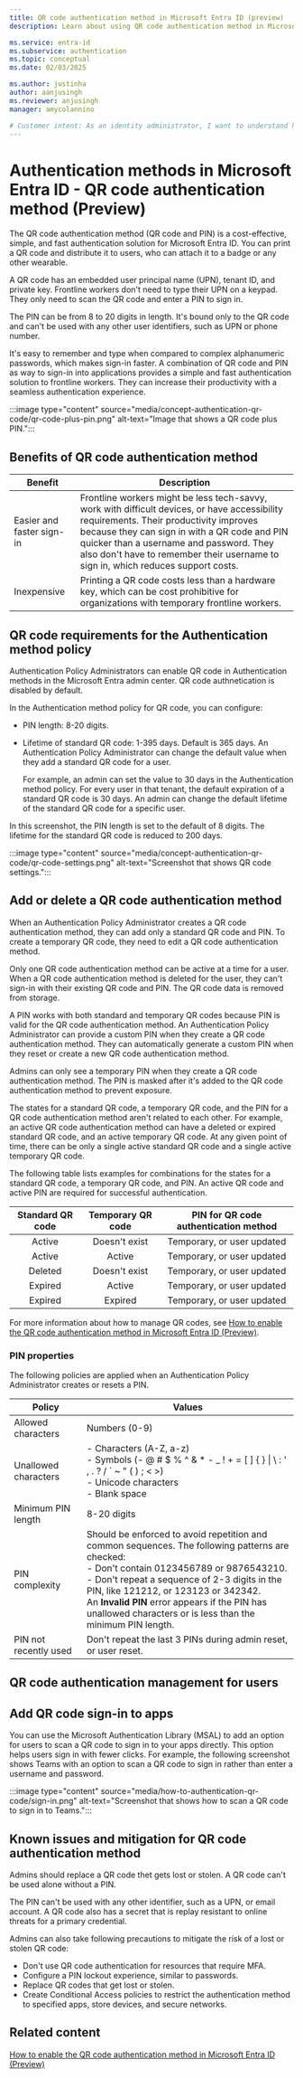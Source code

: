 ```yaml
---
title: QR code authentication method in Microsoft Entra ID (preview)
description: Learn about using QR code authentication method in Microsoft Entra ID to help improve and secure sign-in events for frontline workers.

ms.service: entra-id
ms.subservice: authentication
ms.topic: conceptual
ms.date: 02/03/2025

ms.author: justinha
author: aanjusingh
ms.reviewer: anjusingh
manager: amycolannino

# Customer intent: As an identity administrator, I want to understand how to use QR code authentication in Microsoft Entra ID to improve and secure user sign-in events for frontline workers
---
```


# Authentication methods in Microsoft Entra ID - QR code authentication method (Preview)

The QR code authentication method (QR code and PIN) is a cost-effective, simple, and fast authentication solution for Microsoft Entra ID. 
You can print a QR code and distribute it to users, who can attach it to a badge or any other wearable. 

A QR code has an embedded user principal name (UPN), tenant ID, and private key. 
Frontline workers don't need to type their UPN on a keypad. They only need to scan the QR code and enter a PIN to sign in. 

The PIN can be from 8 to 20 digits in length. 
It's bound only to the QR code and can't be used with any other user identifiers, such as UPN or phone number.

It's easy to remember and type when compared to complex alphanumeric passwords, which makes sign-in faster. 
A combination of QR code and PIN as way to sign-in into applications provides a simple and fast authentication solution to frontline workers. 
They can increase their productivity with a seamless authentication experience. 

:::image type="content" source="media/concept-authentication-qr-code/qr-code-plus-pin.png" alt-text="Image that shows a QR code plus PIN.":::

## Benefits of QR code authentication method

Benefit | Description
--------|------------
Easier and faster sign-in | Frontline workers might be less tech-savvy, work with difficult devices, or have accessibility requirements. Their productivity improves because they can sign in with a QR code and PIN quicker than a username and password. They also don't have to remember their username to sign in, which reduces support costs. 
Inexpensive | Printing a QR code costs less than a hardware key, which can be cost prohibitive for organizations with temporary frontline workers.

## QR code requirements for the Authentication method policy

Authentication Policy Administrators can enable QR code in Authentication methods in the Microsoft Entra admin center. QR code authnetication is disabled by default.

In the Authentication method policy for QR code, you can configure:

- PIN length: 8-20 digits.
- Lifetime of standard QR code: 1-395 days. Default is 365 days. An Authentication Policy Administrator can change the default value when they add a standard QR code for a user. 

  For example, an admin can set the value to 30 days in the Authentication method policy. 
  For every user in that tenant, the default expiration of a standard QR code is 30 days. 
  An admin can change the default lifetime of the standard QR code for a specific user.

In this screenshot, the PIN length is set to the default of 8 digits. The lifetime for the standard QR code is reduced to 200 days.

:::image type="content" source="media/concept-authentication-qr-code/qr-code-settings.png" alt-text="Screenshot that shows QR code settings.":::

## Add or delete a QR code authentication method

When an Authentication Policy Administrator creates a QR code authentication method, they can add only a standard QR code and PIN.
To create a temporary QR code, they need to edit a QR code authentication method. 

Only one QR code authentication method can be active at a time for a user.
When a QR code authentication method is deleted for the user, they can't sign-in with their existing QR code and PIN. The QR code data is removed from storage.

A PIN works with both standard and temporary QR codes because PIN is valid for the QR code authentication method.
An Authentication Policy Administrator can provide a custom PIN when they create a QR code authentication method. 
They can automatically generate a custom PIN when they reset or create a new QR code authentication method.

Admins can only see a temporary PIN when they create a QR code authentication method. 
The PIN is masked after it's added to the QR code authentication method to prevent exposure.

The states for a standard QR code, a temporary QR code, and the PIN for a QR code authentication method aren't related to each other. 
For example, an active QR code authentication method can have a deleted or expired standard QR code, and an active temporary QR code. 
At any given point of time, there can be only a single active standard QR code and a single active temporary QR code.

The following table lists examples for combinations for the states for a standard QR code, a temporary QR code, and PIN. 
An active QR code and active PIN are required for successful authentication. 

Standard QR code | Temporary QR code | PIN for QR code authentication method
:---------------:|:-----------------:|:------------------------------------:
Active           | Doesn't exist     | Temporary, or user updated
Active           | Active            | Temporary, or user updated
Deleted          | Doesn't exist     | Temporary, or user updated
Expired          | Active            | Temporary, or user updated
Expired          | Expired           | Temporary, or user updated

For more information about how to manage QR codes, see [How to enable the QR code authentication method in Microsoft Entra ID (Preview)](how-to-authentication-qr-code.md).

### PIN properties

The following policies are applied when an Authentication Policy Administrator creates or resets a PIN. 

Policy | Values 
-------|--------
Allowed characters | Numbers (0-9) 
Unallowed characters | - Characters (A-Z, a-z)<br>- Symbols (- @ # $ % ^ & * - _ ! + = [ ] { } \| \ : ' , . ? / ` ~ " ( ) ; < >)<br>- Unicode characters<br>- Blank space 
Minimum PIN length |  8-20 digits 
PIN complexity     | Should be enforced to avoid repetition and common sequences. The following patterns are checked:<br>- Don't contain 0123456789 or 9876543210.<br>- Don't repeat a sequence of 2-3 digits in the PIN, like 121212, or 123123 or 342342.<br>An **Invalid PIN** error appears if the PIN has unallowed characters or is less than the minimum PIN length. 
PIN not recently used | Don't repeat the last 3 PINs during admin reset, or user reset. 

## QR code authentication management for users


## Add QR code sign-in to apps

You can use the Microsoft Authentication Library (MSAL) to add an option for users to scan a QR code to sign in to your apps directly. 
This option helps users sign in with fewer clicks. 
For example, the following screenshot shows Teams with an option to scan a QR code to sign in rather than enter a username and password.

:::image type="content" source="media/how-to-authentication-qr-code/sign-in.png" alt-text="Screenshot that shows how to scan a QR code to sign in to Teams.":::



## Known issues and mitigation for QR code authentication method 

Admins should replace a QR code thet gets lost or stolen. 
A QR code can't be used alone without a PIN. 

The PIN can't be used with any other identifier, such as a UPN, or email account. 
A QR code also has a secret that is replay resistant to online threats for a primary credential.

Admins can also take following precautions to mitigate the risk of a lost or stolen QR code:

- Don't use QR code authentication for resources that require MFA.
- Configure a PIN lockout experience, similar to passwords.
- Replace QR codes that get lost or stolen.
- Create Conditional Access policies to restrict the authentication method to specified apps, store devices, and secure networks.


## Related content

[How to enable the QR code authentication method in Microsoft Entra ID (Preview)](how-to-authentication-qr-code.md)

